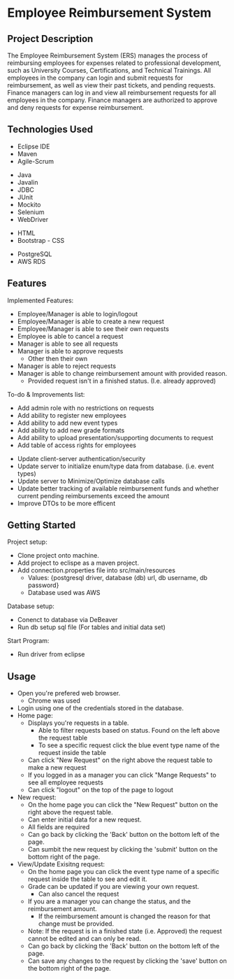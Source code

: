 # Employee Reimbursement System

## Project Description

The Employee Reimbursement System (ERS) manages the process of reimbursing employees for expenses related to professional development, such as University Courses, Certifications, and Technical Trainings. All employees in the company can login and submit requests for reimbursement, as well as view their past tickets, and pending requests. Finance managers can log in and view all reimbursement requests for all employees in the company. Finance managers are authorized to approve and deny requests for expense reimbursement.

## Technologies Used

* Eclipse IDE
* Maven
* Agile-Scrum

- Java
- Javalin
- JDBC
- JUnit
- Mockito
- Selenium
- WebDriver

* HTML
* Bootstrap - CSS

- PostgreSQL
- AWS RDS

## Features

Implemented Features:
* Employee/Manager is able to login/logout
* Employee/Manager is able to create a new request
* Employee/Manager is able to see their own requests
* Employee is able to cancel a request
* Manager is able to see all requests
* Manager is able to approve requests
  * Other then their own
* Manager is able to reject requests
* Manager is able to change reimbursement amount with provided reason.
  * Provided request isn't in a finished status. (I.e. already approved)

To-do & Improvements list:
* Add admin role with no restrictions on requests
* Add ability to register new employees
* Add ability to add new event types
* Add ability to add new grade formats
* Add ability to upload presentation/supporting documents to request
* Add table of access rights for employees

- Update client-server authentication/security
- Update server to initialize enum/type data from database. (i.e. event types)
- Update server to Minimize/Optimize database calls
- Update better tracking of available reimbursement funds and whether current pending reimbursements exceed the amount
- Improve DTOs to be more efficent

## Getting Started

Project setup:
- Clone project onto machine.
- Add project to eclispe as a maven project.
- Add connection.properties file into src/main/resources
  - Values: {postgresql driver, database (db) url, db username, db password}
  - Database used was AWS
  
Database setup:
- Conenct to database via DeBeaver
- Run db setup sql file (For tables and initial data set)

Start Program:
- Run driver from eclipse

## Usage

- Open you're prefered web browser.
  - Chrome was used
- Login using one of the credentials stored in the database.
- Home page:
  - Displays you're requests in a table.
    - Able to filter requests based on status. Found on the left above the request table
    - To see a specific request click the blue event type name of the request inside the table
  - Can click "New Request" on the right above the request table to make a new request
  - If you logged in as a manager you can click "Mange Requests" to see all employee requests
  - Can click "logout" on the top of the page to logout
- New request:
  - On the home page you can click the "New Request" button on the right above the request table.
  - Can enter initial data for a new request.
  - All fields are required
  - Can go back by clicking the 'Back' button on the bottom left of the page.
  - Can sumbit the new request by clicking the 'submit' button on the bottom right of the page.
- View/Update Exisitng request:
  - On the home page you can click the event type name of a specific request inside the table to see and edit it.
  - Grade can be updated if you are viewing your own request.
    - Can also cancel the request
  - If you are a manager you can change the status, and the reimbursement amount.
    - If the reimbursement amount is changed the reason for that change must be provided.
  - Note: If the request is in a finished state (i.e. Approved) the request cannot be edited and can only be read.
  - Can go back by clicking the 'Back' button on the bottom left of the page.
  - Can save any changes to the request by clicking the 'save' button on the bottom right of the page.
